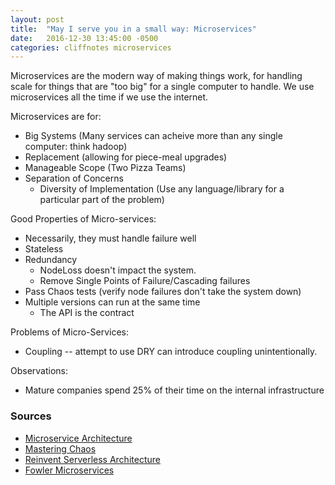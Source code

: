```yaml
---
layout: post
title:  "May I serve you in a small way: Microservices"
date:   2016-12-30 13:45:00 -0500
categories: cliffnotes microservices
---
```


Microservices are the modern way of making things work, for handling scale for things that are "too big" for a single computer to handle.  We use microservices all the time if we use the internet.

Microservices are for:

  * Big Systems		(Many services can acheive more than any single computer: think hadoop)
  * Replacement  		(allowing for piece-meal upgrades)
  * Manageable Scope  (Two Pizza Teams)
  * Separation of Concerns
    * Diversity of Implementation (Use any language/library for a particular part of the problem)

Good Properties of Micro-services:
  * Necessarily, they must handle failure well
  * Stateless
  * Redundancy
	  * NodeLoss doesn't impact the system.
	  * Remove Single Points of Failure/Cascading failures
  * Pass Chaos tests  (verify node failures don't take the system down)
  * Multiple versions can run at the same time
  	  * The API is the contract


Problems of Micro-Services:
  * Coupling -- attempt to use DRY can introduce coupling unintentionally.

Observations:
  * Mature companies spend 25% of their time on the internal infrastructure


### Sources ###
  - [Microservice Architecture]
  - [Mastering Chaos]
  - [Reinvent Serverless Architecture]
  - [Fowler Microservices]

[Microservice Architecture]: http://shop.oreilly.com/product/0636920050308.do?sortby=publicationDate
[Mastering Chaos]: https://www.infoq.com/presentations/netflix-chaos-microservices
[Reinvent Serverless Architecture]: https://www.youtube.com/watch?v=OI_V6OZZkZM
[Fowler Microservices]:https://martinfowler.com/articles/microservices.html